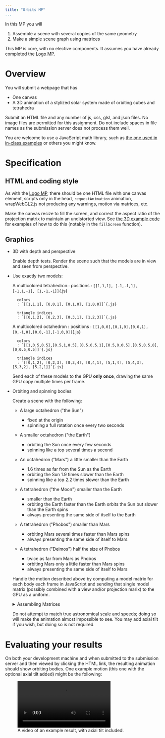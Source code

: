 ```yaml
---
title: "Orbits MP"
...
```


In this MP you will

1. Assemble a scene with several copies of the same geometry
2. Make a simple scene graph using matrices

This MP is core, with no elective components.
It assumes you have already completed the [Logo MP](logo.html).

# Overview

You will submit a webpage that has

- One canvas
- A 3D animation of a stylized solar system made of orbiting cubes and tetrahedra

Submit an HTML file and any number of js, css, glsl, and json files. No image files are permitted for this assignment.
Do not include spaces in file names as the submission server does not process them well.

You are welcome to use a JavaScript math library, such as [the one used in in-class examples](../code/math.js) or others you might know.

# Specification

## HTML and coding style

As with the [Logo MP](logo.html), there should be one HTML file with one canvas element, scripts only in the head, `requestAnimation` animation, [wrapWebGL2.js](../code/wrapWebGL2.js) not producing any warnings, motion via matrices, etc.

Make the canvas resize to fill the screen, and correct the aspect ratio of the projection matrix to maintain an undistorted view.
See [the 3D example code](../code/3d-webgl/) for examples of how to do this (notably in the `fillScreen` function).

## Graphics

- 3D with depth and perspective
  
    Enable depth tests.
    Render the scene such that the models are in view and seen from perspective.

- Use exactly two models:
    
    A multicolored tetrahedron
    :   positions
        : `[[1,1,1], [-1,-1,1], [-1,1,-1], [1,-1,-1]]`{.js}
        
        colors
        : `[[1,1,1], [0,0,1], [0,1,0], [1,0,0]]`{.js}
        
        triangle indices
        : `[[0,1,2], [0,2,3], [0,3,1], [1,2,3]]`{.js}
    
    A multicolored octahedron
    :   positions
        : `[[1,0,0],[0,1,0],[0,0,1],[0,-1,0],[0,0,-1],[-1,0,0]]`{.js}
        
        colors
        : `[[1,0.5,0.5],[0.5,1,0.5],[0.5,0.5,1],[0.5,0,0.5],[0.5,0.5,0],[0,0.5,0.5]]`{.js}
        
        triangle indices
        : `[[0,1,2], [0,2,3], [0,3,4], [0,4,1], [5,1,4], [5,4,3], [5,3,2], [5,2,1]]`{.js}
    
    Send each of these models to the GPU **only once**,
    drawing the same GPU copy multiple times per frame.

- Orbiting and spinning bodies
    
    Create a scene with the following:
    
    - A large octahedron ("the Sun")
        - fixed at the origin
        - spinning a full rotation once every two seconds
    
    - A smaller octahedron ("the Earth") 
        - orbiting the Sun once every few seconds
        - spinning like a top several times a second
    
    - An octahedron ("Mars") a little smaller than the Earth
        - 1.6 times as far from the Sun as the Earth
        - orbiting the Sun 1.9 times slower than the Earth
        - spinning like a top 2.2 times slower than the Earth
    
    - A tetrahedron ("the Moon") smaller than the Earth
        - smaller than the Earth
        - orbiting the Earth faster than the Earth orbits the Sun but slower than the Earth spins
        - always presenting the same side of itself to the Earth
    
    - A tetrahedron ("Phobos") smaller than Mars
        - orbiting Mars several times faster than Mars spins
        - always presenting the same side of itself to Mars
    
    - A tetrahedron ("Deimos") half the size of Phobos
        - twice as far from Mars as Phobos
        - orbiting Mars only a little faster than Mars spins
        - always presenting the same side of itself to Mars
    
    Handle the motion described above
    by computing a model matrix for each body each frame in JavaScript
    and sending that single model matrix (possibly combined with a view and/or projection marix) to the GPU as a uniform.
    
    <details class="note"><summary>Assembling Matrices</summary>
    When multiplying matrices, put the most local motion on the right
    and the most global on the left.
    For example, for the moon I might use a matrix
    $R_{eo} T_{e} R_{mo} T_{m} S_{m}$
    where
    
    - $S_{m}$ scales the Moon to size around its own origin
    - $T_{m}$ translates the Moon to the right distance from the Earth
    - $R_{mo}$ rotates the Moon around the Earth to create orbiting motion
    - $T_{e}$ translates the center of the Moon's orbit (i.e. the earth) to the right distance from the Sun
    - $R_{eo}$ rotates the center of the Moon's orbit (i.e. the earth) around the Sun to create orbiting motion
    
    As an exercise: if the Moon spun relative to the earth (it doesn't, but Earth does spin relative to the Sun), where would you add that matrix?
    </details>
    
    Do not attempt to match true astronomical scale and speeds; doing so will make the animation almost impossible to see.
    You may add axial tilt if you wish, but doing so is not required.


# Evaluating your results

On both your development machine
and when submitted to the submission server and then viewed by clicking the HTML link,
the resulting animation should show orbiting bodies.
One example motion (this one with the optional axial tilt added) might be the following:

<figure>
<video controls autoplay loop>
<source src="vid/orbits.webm" type="video/webm"/>
<source src="vid/orbits.mp4" type="video/mp4"/>
</video>
<figcaption>
A video of an example result, with axial tilt included.
</figcaption>
</figure>
